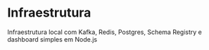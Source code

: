 # Infraestrutura

Infraestrutura local com Kafka, Redis, Postgres, Schema Registry e dashboard simples em Node.js